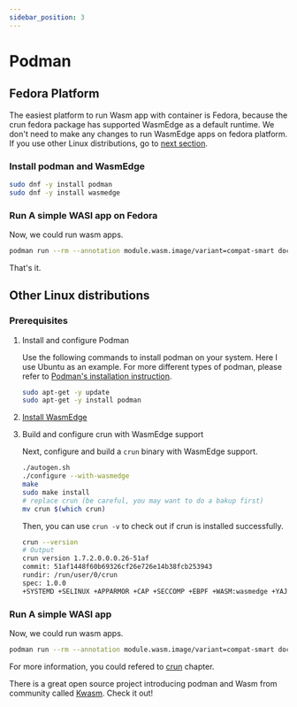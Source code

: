 ```yaml
---
sidebar_position: 3
---
```


# Podman

## Fedora Platform

The easiest platform to run Wasm app with container is Fedora, because the crun fedora package has supported WasmEdge as a default runtime. We don't need to make any changes to run WasmEdge apps on fedora platform. If you use other Linux distributions, go to [next section](#other-linux-distributions).

### Install podman and WasmEdge

```bash
sudo dnf -y install podman
sudo dnf -y install wasmedge
```

### Run A simple WASI app on Fedora

Now, we could run wasm apps.

```bash
podman run --rm --annotation module.wasm.image/variant=compat-smart docker.io/wasmedge/example-wasi:latest /wasi_example_main.wasm 50000000
```

That's it.

## Other Linux distributions

### Prerequisites

1. Install and configure Podman

    Use the following commands to install podman on your system. Here I use Ubuntu as an example. For more different types of podman, please refer to [Podman's installation instruction](https://podman.io/getting-started/installation).

    ```bash
    sudo apt-get -y update
    sudo apt-get -y install podman
    ```

2. [Install WasmEdge](../build-and-run/install)

3. Build and configure crun with WasmEdge support

    Next, configure and build a `crun` binary with WasmEdge support.

    ```bash
    ./autogen.sh
    ./configure --with-wasmedge
    make
    sudo make install
    # replace crun (be careful, you may want to do a bakup first)
    mv crun $(which crun)
    ```

    Then, you can use `crun -v` to check out if crun is installed successfully.

    ```bash
    crun --version
    # Output
    crun version 1.7.2.0.0.0.26-51af
    commit: 51af1448f60b69326cf26e726e14b38fcb253943
    rundir: /run/user/0/crun
    spec: 1.0.0
    +SYSTEMD +SELINUX +APPARMOR +CAP +SECCOMP +EBPF +WASM:wasmedge +YAJL
    ```

### Run A simple WASI app

Now, we could run wasm apps.

```bash
podman run --rm --annotation module.wasm.image/variant=compat-smart docker.io/wasmedge/example-wasi:latest /wasi_example_main.wasm 50000000
```

For more information, you could refered to [crun](../deploy/oci-runtime/crun) chapter.

There is a great open source project introducing podman and Wasm from community called [Kwasm](https://github.com/KWasm/podman-wasm). Check it out!
